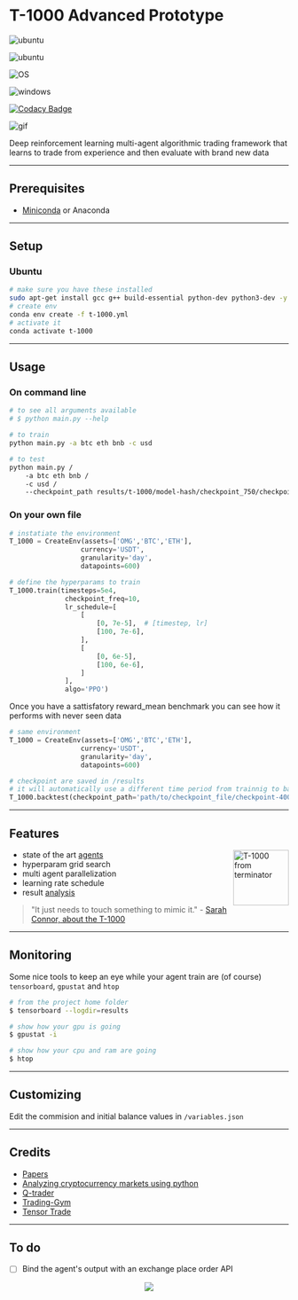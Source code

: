 # T-1000 Advanced Prototype

![ubuntu](https://img.shields.io/badge/ubuntu-supported-000.svg?colorA=00cc25&longCache=true&style=for-the-badge "ubuntu")

![ubuntu](https://img.shields.io/badge/tested_on-ubuntu-000.svg?colorA=00cc25&longCache=true&style=for-the-badge "ubuntu")

![OS](https://img.shields.io/badge/OS-unkown-000.svg?colorA=&longCache=true&style=for-the-badge "OS")

![windows](https://img.shields.io/badge/windows-not_supported-000.svg?colorA=d11431&longCache=true&style=for-the-badge "windows")

[![Codacy Badge](https://api.codacy.com/project/badge/Grade/ebdf89dcba744a3c8aafdda210d3aeb6)](https://app.codacy.com/app/Draichi/cryptocurrency_prediction?utm_source=github.com&utm_medium=referral&utm_content=Draichi/cryptocurrency_prediction&utm_campaign=Badge_Grade_Dashboard)

![gif](assets/t-1000.gif)

Deep reinforcement learning multi-agent algorithmic trading framework that learns to trade from experience and then evaluate with brand new data

* * *

## Prerequisites

-   [Miniconda](https://conda.io/docs/user-guide/install/index.html) or Anaconda

* * *

## Setup

### Ubuntu

```sh
# make sure you have these installed
sudo apt-get install gcc g++ build-essential python-dev python3-dev -y
# create env
conda env create -f t-1000.yml
# activate it
conda activate t-1000
```

* * *

## Usage

### On command line

```sh
# to see all arguments available
# $ python main.py --help

# to train
python main.py -a btc eth bnb -c usd

# to test
python main.py /
    -a btc eth bnb /
    -c usd /
    --checkpoint_path results/t-1000/model-hash/checkpoint_750/checkpoint-750
```

### On your own file

```py
# instatiate the environment
T_1000 = CreateEnv(assets=['OMG','BTC','ETH'],
                  currency='USDT',
                  granularity='day',
                  datapoints=600)

# define the hyperparams to train
T_1000.train(timesteps=5e4,
              checkpoint_freq=10,
              lr_schedule=[
                  [
                      [0, 7e-5],  # [timestep, lr]
                      [100, 7e-6],
                  ],
                  [
                      [0, 6e-5],
                      [100, 6e-6],
                  ]
              ],
              algo='PPO')

```

Once you have a sattisfatory reward_mean benchmark you can see how it performs with never seen data

```py
# same environment
T_1000 = CreateEnv(assets=['OMG','BTC','ETH'],
                  currency='USDT',
                  granularity='day',
                  datapoints=600)

# checkpoint are saved in /results
# it will automatically use a different time period from trainnig to backtest
T_1000.backtest(checkpoint_path='path/to/checkpoint_file/checkpoint-400')
```

* * *

## Features
<img src="assets/t-1000.png" align="right"
     title="T-1000 from terminator" width="100">

-   state of the art [agents](https://ray.readthedocs.io/en/latest/rllib-algorithms.html)
-   hyperparam grid search
-   multi agent parallelization
-   learning rate schedule
-   result [analysis](https://ray.readthedocs.io/en/latest/tune-package-ref.html#ray.tune.Analysis)

> "It just needs to touch something to mimic it." - [Sarah Connor, about the T-1000](https://terminator.fandom.com/wiki/T-1000)

* * *

## Monitoring

Some nice tools to keep an eye while your agent train are (of course) `tensorboard`, `gpustat` and `htop`

```sh
# from the project home folder
$ tensorboard --logdir=results

# show how your gpu is going
$ gpustat -i

# show how your cpu and ram are going
$ htop
```
* * *

## Customizing

Edit the commision and initial balance values in `/variables.json`

* * *

## Credits

-   [Papers](https://github.com/Draichi/Portfolio-Management-list/blob/master/README.md)
-   [Analyzing cryptocurrency markets using python](https://blog.patricktriest.com/analyzing-cryptocurrencies-python/)
-   [Q-trader](https://github.com/edwardhdlu/q-trader)
-   [Trading-Gym](https://github.com/thedimlebowski/Trading-Gym)
-   [Tensor Trade](https://github.com/notadamking/tensortrade)

* * *

## To do

-   [ ] Bind the agent's output with an exchange place order API

<div style="text-align:center">
  <img src="https://img.shields.io/badge/fork_it,_fix_it-open_pull_request-101947.svg?colorA=104047&longCache=true&style=for-the-badge"/>
</div>
